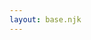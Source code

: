 ```yaml
---
layout: base.njk
---
```

<pb-browse-docs id="document-list" class="noscroll" static auto>
    <pb-paginate slot="toolbar" id="paginate" per-page="10" range="5"></pb-paginate>
</pb-browse-docs>